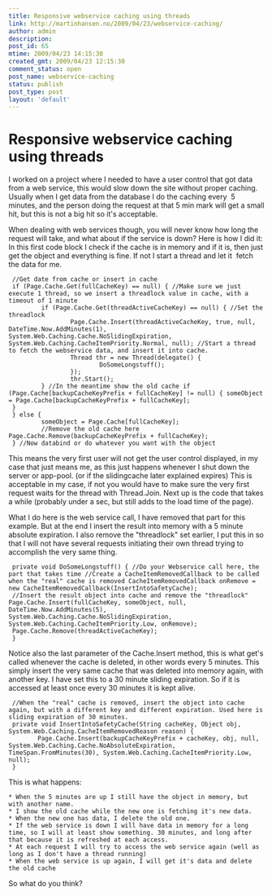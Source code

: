 ```yaml
---
title: Responsive webservice caching using threads
link: http://martinhansen.no/2009/04/23/webservice-caching/
author: admin
description: 
post_id: 65
mtime: 2009/04/23 14:15:30
created_gmt: 2009/04/23 12:15:30
comment_status: open
post_name: webservice-caching
status: publish
post_type: post
layout: 'default'
---
```


# Responsive webservice caching using threads

I worked on a project where I needed to have a user control that got data from a web service, this would slow down the site without proper caching. Usually when I get data from the database I do the caching every  5 minutes, and the person doing the request at that 5 min mark will get a small hit, but this is not a big hit so it's acceptable. 

When dealing with web services though, you will never know how long the request will take, and what about if the service is down? Here is how I did it: In this first code block I check if the cache is in memory and if it is, then just get the object and everything is fine. If not I start a thread and let it  fetch the data for me. 
```
 //Get date from cache or insert in cache 
 if (Page.Cache.Get(fullCacheKey) == null) { //Make sure we just execute 1 thread, so we insert a threadlock value in cache, with a timeout of 1 minute 
		 if (Page.Cache.Get(threadActiveCacheKey) == null) { //Set the threadlock 
				 Page.Cache.Insert(threadActiveCacheKey, true, null, DateTime.Now.AddMinutes(1), System.Web.Caching.Cache.NoSlidingExpiration, System.Web.Caching.CacheItemPriority.Normal, null); //Start a thread to fetch the webservice data, and insert it into cache. 
				 Thread thr = new Thread(delegate() {
						 DoSomeLongstuff();
				 });
				 thr.Start();
		 } //In the meantime show the old cache if (Page.Cache[backupCacheKeyPrefix + fullCacheKey] != null) { someObject = Page.Cache[backupCacheKeyPrefix + fullCacheKey];
 }
 } else {
		 someObject = Page.Cache[fullCacheKey];
		 //Remove the old cache here Page.Cache.Remove(backupCacheKeyPrefix + fullCacheKey);
 } //Now databind or do whatever you want with the object

```
 This means the very first user will not get the user control displayed, in my case that just means me, as this just happens whenever I shut down the server or app-pool. (or if the slidingcache later explained expires) This is acceptable in my case, if not you would have to make sure the very first request waits for the thread with Thread.Join. Next up is the code that takes a while (probably under a sec, but still adds to the load time of the page).

 What I do here is the web service call, I have removed that part for this example. But at the end I insert the result into memory with a 5 minute absolute expiration. I also remove the "threadlock" set earlier, I put this in so that I will not have several requests initiating their own thread trying to accomplish the very same thing. 
```
 private void DoSomeLongstuff() { //Do your Webservice call here, the part that takes time //Create a CacheItemRemovedCallback to be called when the "real" cache is removed CacheItemRemovedCallback onRemove = new CacheItemRemovedCallback(InsertIntoSafetyCache);
 //Insert the result object into cache and remove the "threadlock" Page.Cache.Insert(fullCacheKey, someObject, null, DateTime.Now.AddMinutes(5), System.Web.Caching.Cache.NoSlidingExpiration, System.Web.Caching.CacheItemPriority.Low, onRemove);
 Page.Cache.Remove(threadActiveCacheKey);
 } 
```
 Notice also the last parameter of the Cache.Insert method, this is what get's called whenever the cache is deleted, in other words every 5 minutes. This simply insert the very same cache that was deleted into memory again, with another key. I have set this to a 30 minute sliding expiration. So if it is accessed at least once every 30 minutes it is kept alive. 
```
 //When the "real" cache is removed, insert the object into cache again, but with a different key and different expiration. Used here is sliding expiration of 30 minutes.
 private void InsertIntoSafetyCache(String cacheKey, Object obj, System.Web.Caching.CacheItemRemovedReason reason) {
		Page.Cache.Insert(backupCacheKeyPrefix + cacheKey, obj, null, System.Web.Caching.Cache.NoAbsoluteExpiration, TimeSpan.FromMinutes(30), System.Web.Caching.CacheItemPriority.Low, null);
 }
```
 This is what happens: 

	* When the 5 minutes are up I still have the object in memory, but with another name.
	* I show the old cache while the new one is fetching it's new data.
	* When the new one has data, I delete the old one.
	* If the web service is down I will have data in memory for a long time, so I will at least show something. 30 minutes, and long after that because it is refreshed at each access.
	* At each request I will try to access the web service again (well as long as I don't have a thread running)
	* When the web service is up again, I will get it's data and delete the old cache
So what do you think?
